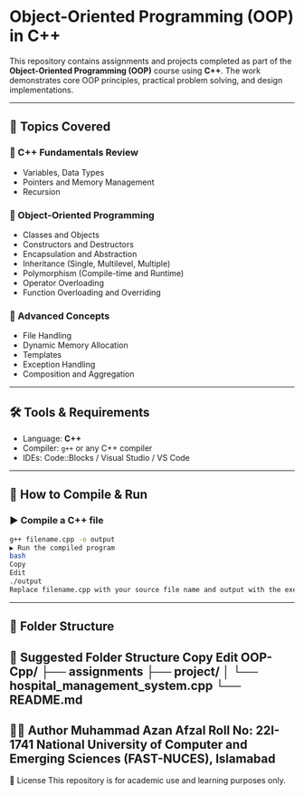 # Object-Oriented Programming (OOP) in C++

This repository contains assignments and projects completed as part of the **Object-Oriented Programming (OOP)** course using **C++**. The work demonstrates core OOP principles, practical problem solving, and design implementations.

---

## 📘 Topics Covered

### 🔹 C++ Fundamentals Review
- Variables, Data Types
- Pointers and Memory Management
- Recursion

### 🔹 Object-Oriented Programming
- Classes and Objects
- Constructors and Destructors
- Encapsulation and Abstraction
- Inheritance (Single, Multilevel, Multiple)
- Polymorphism (Compile-time and Runtime)
- Operator Overloading
- Function Overloading and Overriding

### 🔹 Advanced Concepts
- File Handling
- Dynamic Memory Allocation
- Templates
- Exception Handling
- Composition and Aggregation

---

## 🛠 Tools & Requirements
- Language: **C++**
- Compiler: `g++` or any C++ compiler
- IDEs: Code::Blocks / Visual Studio / VS Code

---

## 🚀 How to Compile & Run

### ▶️ Compile a C++ file
```bash
g++ filename.cpp -o output
▶️ Run the compiled program
bash
Copy
Edit
./output
Replace filename.cpp with your source file name and output with the executable name.
```
---
## 📂 Folder Structure
📂 Suggested Folder Structure
Copy
Edit
OOP-Cpp/
├── assignments
├── project/
│   └── hospital_management_system.cpp
└── README.md
---

👨‍💻 Author
Muhammad Azan Afzal
Roll No: 22I-1741
National University of Computer and Emerging Sciences (FAST-NUCES), Islamabad
---

📃 License
This repository is for academic use and learning purposes only.
